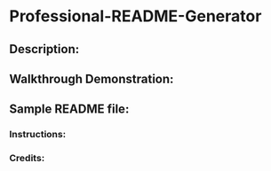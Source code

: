 # Professional-README-Generator

## Description:

## Walkthrough Demonstration:

## Sample README file:

### Instructions:

### Credits:

